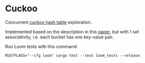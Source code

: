 # Cuckoo

Concurrent [cuckoo hash table](https://en.wikipedia.org/wiki/Cuckoo_hashing) exploration.

Implemented based on the description in this [paper](https://www.cs.princeton.edu/~mfreed/docs/cuckoo-eurosys14.pdf), but with 1 set associativity, i.e. each bucket has one key-value pair.

Run Loom tests with this command:

```
RUSTFLAGS="--cfg loom" cargo test --test loom_tests --release
```

